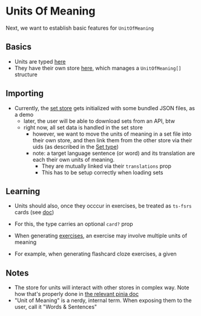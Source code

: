 # Units Of Meaning

Next, we want to establish basic features for `UnitOfMeaning`

## Basics

- Units are typed [here](../src/entities/UnitOfMeaning.ts)
- They have their own store [here](../src/stores/unitOfMeaningStore.ts), which manages a `UnitOfMeaning[]` structure

## Importing

- Currently, the [set store](../src/stores/setStore.ts) gets initialized with some bundled JSON files, as a demo
  - later, the user will be able to download sets from an API, btw
  - right now, all set data is handled in the set store
    - however, we want to move the units of meaning in a set file into their own store, and then link them from the other store via their uids (as described in the [Set type](../src/entities/Set.ts))
    - note: a target language sentence (or word) and its translation are each their own units of meaning.
      - They are mutually linked via their `translations` prop
      - This has to be setup correctly when loading sets

## Learning

- Units should also, once they occcur in exercises, be treated as `ts-fsrs` cards (see [doc](external/ts-fsrs-readme.md))
- For this, the type carries an optional `card?` prop

- When generating [exercises](../src/entities/Exercise.ts), an exercise may involve multiple units of meaning
- For example, when generating flashcard cloze exercises, a given 

## Notes

- The store for units will interact with other stores in complex way. Note how that's properly done in [the relevant pinia doc](external/pinia-referencing-other-stores.md)
- "Unit of Meaning" is a nerdy, internal term. When exposing them to the user, call it "Words & Sentences"
